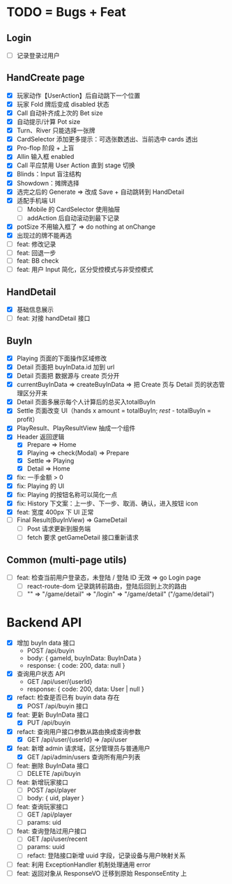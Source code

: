 # TODO = Bugs + Feat

## Login

- [ ] 记录登录过用户

## HandCreate page

- [x] 玩家动作【UserAction】后自动跳下一个位置
- [x] 玩家 Fold 牌后变成 disabled 状态
- [x] Call 自动补齐成上次的 Bet size
- [x] 自动提示/计算 Pot size
- [x] Turn、River 只能选择一张牌
- [x] CardSelector 添加更多提示：可选张数透出、当前选中 cards 透出
- [x] Pro-flop 阶段 + 上盲
- [x] Allin 输入框 enabled
- [x] Call 平应禁用 User Action 直到 stage 切换
- [x] Blinds：Input 盲注结构
- [x] Showdown：摊牌选择
- [x] 选完之后的 Generate => 改成 Save + 自动跳转到 HandDetail
- [x] 适配手机端 UI
  - [ ] Mobile 的 CardSelector 使用抽屉
  - [ ] addAction 后自动滚动到最下记录
- [x] potSize 不用输入框了 => do nothing at onChange
- [x] 出现过的牌不能再选
- [ ] feat: 修改记录
- [ ] feat: 回退一步
- [ ] feat: BB check
- [ ] feat: 用户 Input 简化，区分受控模式与非受控模式

## HandDetail

- [x] 基础信息展示
- [ ] feat: 对接 handDetail 接口

## BuyIn

- [x] Playing 页面的下面操作区域修改
- [x] Detail 页面把 buyInData.id 加到 url
- [x] Detail 页面把 数据源与 create 页分开
- [x] currentBuyInData => createBuyInData => 把 Create 页与 Detail 页的状态管理区分开来
- [x] Detail 页面多展示每个人计算后的总买入totalBuyIn
- [x] Settle 页面改变 UI（hands x amount = totalBuyIn; _rest_ - totalBuyIn = profit）
- [x] PlayResult、PlayResultView 抽成一个组件
- [x] Header 返回逻辑
  - [x] Prepare => Home
  - [x] Playing => check(Modal) => Prepare
  - [x] Settle => Playing
  - [x] Detail => Home
- [x] fix: 一手金额 > 0
- [x] fix: Playing 的 UI
- [x] fix: Playing 的按钮名称可以简化一点
- [x] fix: History 下文案：上一步、下一步、取消、确认，进入按钮 icon
- [x] feat: 宽度 400px 下 UI 正常
- [ ] Final Result(BuyInView) => GameDetail
  - [ ] Post 请求更新到服务端
  - [ ] fetch 要求 getGameDetail 接口重新请求

## Common (multi-page utils)

- [ ] feat: 检查当前用户登录态，未登陆 / 登陆 ID 无效 => go Login page
  - [ ] react-route-dom 记录跳转前路由，登陆后回到上次的路由
  - [ ] "" => "/game/detail" => "/login" => "/game/detail" ("/game/detail")

# Backend API

- [x] 增加 buyIn data 接口
  - POST /api/buyin
  - body: { gameId, buyInData: BuyInData }
  - response: { code: 200, data: null }
- [x] 查询用户状态 API
  - GET /api/user/{userId}
  - response: { code: 200, data: User | null }
- [x] refact: 检查是否已有 buyin data 存在
  - [x] POST /api/buyin 接口
- [x] feat: 更新 BuyInData 接口
  - [x] PUT /api/buyin
- [x] refact: 查询用户接口参数从路由换成查询参数
  - [x] GET /api/user/{userId} => /api/user
- [x] feat: 新增 admin 请求域，区分管理员与普通用户
  - [x] GET /api/admin/users 查询所有用户列表
- [ ] feat: 删除 BuyInData 接口
  - [ ] DELETE /api/buyin
- [ ] feat: 新增玩家接口
  - [ ] POST /api/player
  - [ ] body: { uid, player }
- [ ] feat: 查询玩家接口
  - [ ] GET /api/player
  - [ ] params: uid
- [ ] feat: 查询登陆过用户接口
  - [ ] GET /api/user/recent
  - [ ] params: uuid
  - [ ] refact: 登陆接口新增 uuid 字段，记录设备与用户映射关系
- [ ] feat: 利用 ExceptionHandler 机制处理通用 error
- [ ] feat: 返回对象从 ResponseVO 迁移到原始 ResponseEntity 上
